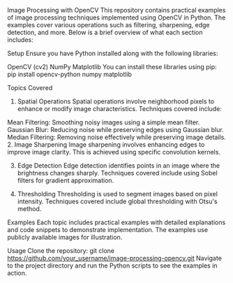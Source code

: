 Image Processing with OpenCV
This repository contains practical examples of image processing techniques implemented using OpenCV in Python. The examples cover various operations such as filtering, sharpening, edge detection, and more. Below is a brief overview of what each section includes:

Setup
Ensure you have Python installed along with the following libraries:

OpenCV (cv2)
NumPy
Matplotlib
You can install these libraries using pip:
pip install opencv-python numpy matplotlib

Topics Covered
1. Spatial Operations
Spatial operations involve neighborhood pixels to enhance or modify image characteristics. Techniques covered include:

Mean Filtering: Smoothing noisy images using a simple mean filter.
Gaussian Blur: Reducing noise while preserving edges using Gaussian blur.
Median Filtering: Removing noise effectively while preserving image details.
2. Image Sharpening
Image sharpening involves enhancing edges to improve image clarity. This is achieved using specific convolution kernels.

3. Edge Detection
Edge detection identifies points in an image where the brightness changes sharply. Techniques covered include using Sobel filters for gradient approximation.

4. Thresholding
Thresholding is used to segment images based on pixel intensity. Techniques covered include global thresholding with Otsu's method.

Examples
Each topic includes practical examples with detailed explanations and code snippets to demonstrate implementation. The examples use publicly available images for illustration.

Usage
Clone the repository:
git clone https://github.com/your_username/image-processing-opencv.git
Navigate to the project directory and run the Python scripts to see the examples in action.
